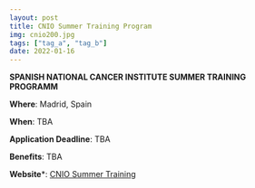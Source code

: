 ```yaml
---
layout: post
title: CNIO Summer Training Program
img: cnio200.jpg
tags: ["tag_a", "tag_b"]
date: 2022-01-16
---
```


**SPANISH NATIONAL CANCER INSTITUTE SUMMER TRAINING PROGRAMM**

**Where**: Madrid, Spain

**When**: TBA

**Application Deadline**: TBA

**Benefits**: TBA 

**Website***: [CNIO Summer Training](https://www.cnio.es/en/education-and-career-development/career-development-programmes/undergraduate-students/)

